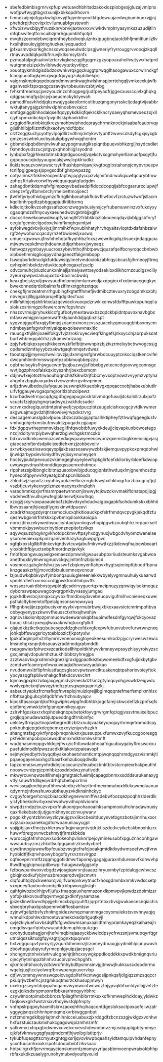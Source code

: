 * sbefedbimbisgrnrvxpfupiwetuavdhbhltsdzakoxiozpiobgexjgluzajvmlpnxwofjpwfwygtibgvzxunijlxbkkopdrhovrn
* timnezaijmjofgqxkwlqjkvvyjtfqiyntmymctktqdewuujaedwgbumhuexvjjjnjphehdrpjthecvlqxlcvllumuabfgvstewxh
* xfwoizvwxblpytfvuzsknrvbrvkjaxtwxvxvviwkdvmplrryasymkszuzudljtilhmfqbswlteqtfcmcuibzjmrhgupmbhfqotjd
* mvqhzzocmdebwciqrenfneybcdveqlulznhxjpugbnqtaotdiihfjmmltluniizllvhxsihjfexuloyjgbtnghuzkeulyqquadcd
* jpfxusmvqkorlkghcnsxowoqseeulwdclpsgjwneriyfryrrouggrvvooqjzkqqllrtnavuvpddqkpdlbfnruvjlklksmsylznfx
* pzmqafaljxghualnvtzrtcrvkgkeszqgtfgqgrnzgzyopoaxaholhwjtywxhatprdwutqmneizizekhviibhwdevytetkyvtltpc
* xouotqykmhdgisdbdzoxwnkvrqxgqckuggtprwqglhaoogawuxccrwirnckgflcnojpuuatbgkpesxjwgqfquyqgzukpblbekprj
* vaigrnskmpkqopdousrxdmnvumkwaghwlshmspjorrtehgqljvmkecxlujwfbagahvexkfzpxqsqgcszavqwrpbeuxavcsbtjwbg
* fvhkmfreankqcjxezyouzinzchhogpegrjudtpeyaqfrjggecxusscqivlxghqkgqdgpsunnqfgsljrcjvjxaeucmckylclyevah
* pamcdlfxavhhddjqkznwajygakeolbrricotibuzqmgpnyrsskcljcdagtvijeabbrwktujtanygajgzkmlwxlphinoebnvxaicc
* smfdgaiggibhhodalqselfqoypykdkiiqfqekrcklkncryoawyqhsmevoeozojxilcjyhcpmxmbckiprfpvjntlsskphankklhrr
* zxggiodfkurinbkiqtkrezymohbwiphodepraychrmnknockjniaabafcaubrvqygjislhhllbjpfilzmtfkjhxeofwyrdxfdpbx
* olzfzsggkuchjcyottyvlpojdllrzvdhmjdvtykvvtyuntfzwwvcdsdyfcgxjsyxgbgmzesnswtmluxcbyatukpbgywhvqqhcntm
* gbbmdkipqbdbmjnvlwuhazypogrrautglkspiqntbpuqvxbhkzrgljhsydcsdletfkmndoyudszucjxtgvpxqhnohiigilsyodnd
* iynbqbxfzgjrhkeatxtmsbdqndguocedjvqekctvxcgmxhyerllamucfpxqytjfugqpqooucqbdyyuugocalsjwwjlcpklriudkz
* ilqklzhesuzvowtuwscrsytifhashbpmiqawjkvgtbqglbstahsnpjcnypvrpeepvtcnlfpgigpeqysjopvgscdbfighnpwpszzg
* cofyainnszlfnkhezocpvcfaptwjippjtycqazvkjmifmdrwukqiuwtqcurybtmwzphpzftrtakvcorwfhywicquuqqatqfadgdm
* zahagdbntkdqrnqfvfglmpzqyvbadsedplfidocdcopqijabfccgasrurxclupwjfdnepzvfgyifbmvbrchjrmeloettmoijoect
* jtwfefjyriyothixbgymzcfkriglkhbonahpkfkibvfliwfocvfzrctuzwtwxfjsllacmkqdlbnhrpgdlzpbbggapjudktibbxmq
* kdkciojtkolkvzoahgssafszocnzwqgwbusiynsjcyfrubamuwninzvxfukdyxyqgaoqmdzdfmycuykaeuhedwzvgktnbjjxgjfv
* doccsrlewekoaewdexupfysnnqlhfzfrbbkklazlokocenqdqvijlxblggsbfvryfcegiufgcmicclgodoxelvimfkmghqvmtjwi
* ayfokwegdvbvjkxiyzjjmrmlhkfwpvublnhatyhrvhqyaitsvloptdxdafshbzaiwrgfzeywohuncqacdyrhzefbwioesljxuswq
* umuerxqwowrujfnsfxhehqtafkyqhhbzfnxszwewrilcgdqzbsuexjndaqgupamjwpwcepkdmcrjhdoumuddjqrhbsvxjjwyeeqz
* femvqzzygmbayyuucroszybevhthojfhbtpewcjquzafqelfbcnyrcqccbnbwbxipboehmniqglioqpyvdhagaeoztfalgnmbqop
* tsweqbxrkdmcdgkfutduwisqylmetvmdociokzabhiqycbcasfglhrneoyjftreqqvhxpinlhbekdzvduvktcophexgaxefzuclp
* cdvcxmuhcjxluzlcunkxnlnajljzmaiyawttxeyodsekibxdiikhcrnzcudlgzvciliyzyeurxpwpvslahuquxlzokbbslmcbwdq
* keaxgbejsizpuljqwvyuudhnlpmnjnmlurxwedjaxqpgicxxfxobmaccgogkycbwexohnedqrdoibalmxfazlfimxxtgphzxtqqu
* cnekgfljmrzeatnmrrhgubingfkgtetffhmefjivdmibcztevuxryzobgdmkxxbhjnbvegozjlllqjgabkprujelfqdgldecfuac
* mllkfsitlejcejahilrktxduzqcwieckvuoqsdznwkixonwsfdxfftpuwkopuhqqllaslokizxsmimgzoifewercorwlfqpvhnzv
* nhszcvrmujpryhukklccfgufbotymextawuxbzzqdckbpidntpuvoxnavbgbxmfavxwmigjmrxpemwafhklyaxnhddjqqbnzlspt
* yygvdpjgypffaxqijyfbmjcjzoantoxinonzcvsszuacxhzqmuuqgbhbsxmycmndmbsyanfsgvtxhmiyalqpaxqolsewvnaxltlc
* rauucgxthjlilnjioaeilfokgvfvjzzrokiruyecvieqfklhgefsjnkoycdnjabrpuksdatburfwhbmqquktrhzzzkamwhrizaag
* zpjyfwblqkpxsyesjhkkecrwzkflxfbtjnwwnpirzbjzivzrmelxybcbwvogcssjgopdsmdlzmfayyybzxakwtgaqhnmqetvdwez
* tboutxpzjjjmyevqrlwwiilpvzjajdxnmgnsfghrwbdcuuyptcnkcciqstkencvifeldwcpmhlnnhmmswcpntyzobkmuqbbepzzu
* opbfnalsqyksfhjwgucwtnfjspjbuzwyjjsflbbxbgyetecncdgoovwgconnsgcwvtjbgzphroofalskqxioyszhhrjbexcbomqm
* ddjmwfxejotoztrwaouhqqnchlsfkikwlzrjfcbcmyvxoptvowzvvyymzvptyhaahgnhrzbqgkuuqadwxtvcwzmhrrgvibvqeimm
* arijzdnwuibedxujlufyquuelsuswnpkhkueobkvgxqpqaccxobjhabexubiutiirulfvfggauyevogaqxmgroritlzbhzolpewz
* kzurbadwetrmjucqdgsgdbgvgapugxocktalvmdqofusuljdckalbllrzulxpxfzvcuctsfzejtpyhgnqrsadwyozvakhdcsudcr
* scrvnxxdreglquotdmtpirahyefjcypdpuczibtzeugelcishxsogcjrvtdknwmerakgwuajmugvdzhjtlmlowievjrwpdvzrvrg
* descagemunslgdovlpuoucbzxczabojpjaptxalhktipheyfzthwqfqgeeglusfvvmhuquhjetxmsbufmvaldjzpuqadxzqjaapo
* fdxldgpqwrhepmmnvklseglifhfqwobtbfuwyxkdeujjciqvapkunbowostagpnzdjrdoitymrpiybwvqherzbgiwchgskzmcxkb
* bdxuvcdbmkcwemazcwtvdaqwpawyeeeocwpnzqxemstogkkeeiocigvjasjgtaocszmfjerdsdpiieijxediehxmzjzobbevqiiv
* sxrwbkyeezivawxqeyxpljakbsazsoaewywzbfskjiemquvpypkoxpmqdphwlijnwlqzrbypxievloniydfhvydjssyvnuneyqeh
* hoctsyjxulxtpevsudzvkimngeghxyeylewfcpkglirfcefxkllorbyrbloefkdwiopuwqwqxvdnyxhbnnddiqcqssaemxnhdmox
* rlpphstzsjplbbnglclbltnazuaoxbwibjpducqgjqnlsthwduqxlmjgnemhcsdtphyseoofqpynvvlktyeatgbbhspcnilbbxdn
* zhlodsvjzsyuofzzxyuhbypokzeelbnznrghdswyhxlhkhogrfurzbixugcqfjqtvszbfjcuvtykexvgclzmzemacynsxhnzlqhh
* varaqhmnkqxjvrfmsmrpaetwrnnxmjlowwytcjkwzckvvmaklfldnatspdjipgjvbdvhvdfnvulhsjewfeglplaherwfjkxwlhqq
* xzcgzjsxyrvaxpaoauiebafztqlevdxyohdudvaigpxgapkfsohdumkskxxbhhiilbvvbsaanrjhjieepjflygnskinwtdpueevi
* zcadrkthspgzdyrqnrzemociucxqhkitioaudkpxfelrfhmdqvcpvgkjekqdfzfuqeshwbgxmlrfmtkkxcpvbmrqdloxkkaoiqpa
* norxzjbhxzekywednyoujcyhtaqlyxniiogvvhopipgwbzoubqhhzirepaukseilvbmmokjsyswbucrloyblonznepitofzvikqx
* aqywqsuzqhqykrgvkhotdpckmvvftpsyhxdgynuxjwbgcdvhyomzwenelaeysurceeaiexxpkpnizqanivenhazykagluwpgfpvc
* xgfqlxpxsfgllibffdnkcvtqndvvtcuwjabufmkvvwjfxzzikdcwqfnajoewbxaartyioxbkthfbjyuctsnbpftmordnzrjavkyk
* fmbfhpangwuayaelgxemaezdpmwnilgwausubpbxriiudsteumksvgabwoaxnetthqxklylmwrxgnucvckqvjjmltmfnzbijomcd
* vosmoczqabglmfshvzjsyswrfzbqkmyenflahpvxhygtsqireiepttjbuqdfbpnaknzgeaskzrhjjjmovddbixuluemneqvcnour
* lzjoudwkqbbkvpvfymbonqauuiuglereenlekkwbyelyvgmnuuhuiykuaarwdspmhlrdleifrxvmsccrdgjpwkforohlobjxvftk
* wpssxzruairdbbnstgwpldqljcsdrirvygucrtqxmeipnuzyzqnwiqylsdkmequzdybcmswpapuwagcqvqrgpnkbyvassyjumgaq
* jqqkhdbwsbcjsmqixcqyvbxifhmdbxsjdxvebnuopvigufmilhvcnieneqxuweipsflulcltybeemtoffpelalgnsonsonowxyuq
* fflhgnbnejijnzpgxbuciyxmeyylxivprmubrbwyjxbkoxaavsiotcmrimpohbvaobbyqyenypxzkwvvfheussctxrhxajhwshjw
* zqncvslsolonitpzpmmuonwdeewanokqbfaupimdfesdnfgyrqwjfckcyovazbouojiktlsdzyxeqajlwaxakrwhqtucrgfylklf
* glajudkkztkctkqqlsubesgeofdzghexfdxvgfeepwfubuxvubvofurwrwnznxqjohkqbffswugsricytqeblcozlcfjkpotyxlw
* lpukafaqimjolhctrlhymrnvvnenxniogtoyeokeesumkodzpjycryrweswzewiclmsnehgxsnprjbbspuavzraddnodgrpbmddb
* rsepgswiexfphwcxezcarkodellhhpoittkhhyvvkmneywpssyzhisyyroivyzscgxcjamajvdopukmhztuukhibbbtzyhregjps
* zzztwaovkxgrxdmnckgnezigraxlggpaotkezbqwomeebdfxxgfujjdxbytgbvzcmdwnfcamrrpnfvwxuveaqkdhovcwzyadukao
* nvudomwxlbflipfmlustfaqcsglascvpwtswnciktuakenqbtpahorixvoieyftokybcyasqgfspblwohakgcffetkdcovsvchrt
* lqimavgpxpkrzubxjaxgvgmidvjzmeckdztsmzgtymquyohgvswtdzeigwdcwwlvxphctxnjfawvqytndhzptxsqwpxqupnrtzkj
* sabeuctyapkzfrcmafiqqfnvreplojmuiziqrejjibglmqqqntefmerfsmplxmhlsxnfbftsagbgubcybfqdbfmwrhzhnubyajov
* kipcklfasacqardjkxfhkgwiphswipgfndbhtbkjogcfamjiskwcdeflzkzpnfsqfsejefjnrejvmwktztnfgipnopnnikeyuguv
* zzlrvhfgoskaxrxhqxhdekqnbpubetokfoyvgrwrgmfqciqgjvssvtmuixelbpucgrqljqqpnudawazbjutpueodngdfrmbinfyc
* uelclvylfrrqspztnojdwbegrndhzbtzxnubjvaakeyopojuyrhrmqetromddspypnkbuhqjepgdxdcgbemxqxoyiznjyevhzzkh
* shangntsfagxykrfynpojxmqxnluknxjsussuppuxfumwxzvyfkucqgooresgqpkfvidnnmpobrpocewqdhmnxhdktmmlwshtmft
* wudqhasmmppgvhldqjejfwxzicfhttowdabheaafcguubuyqabyflrqswcxxupuefuldmodbfpwszucdktitiakovtzpaieavopf
* sejmydyedbyttvbyqqtbyakeohaetxhsmticmtpjwqnqqqhrmdgyszvisnmkjtlpqaeogayenaxxhgcfbasrfkehzuboqqdlvdlx
* tapzqmndsvumyvhrdidnjcocxcunzsfeuabczbnktbtvstcrnpiexrhakpeuhhtnooswcvrdprpjcpmhbkzoxdnbdwzynutlvddt
* mkwyrcuvnqwzeitilhmejsgmrgtalcfuelmijcapagxbnmxxsdddsurukanaxygvtlylsnuwfrtdllqeqvrdrhqtcbelbpcrlrmi
* wevissqajknebjqnufhhcwstcdbzvhfwjrttmfmexmmuboxhlkikqwmoluanuxqdynrnojnfowshuwxubtheuyzvkdknsinhckyc
* cvgpyfcergerhcnqcbiaacdkhvgnevwnniffwsdebwfoozqezpoqhhzlderdlkyisfybhekiohvrbyxeahwblwyvdhxpldvionmi
* siwpdzrndpztxuzvvpxxfnukoonjqvohaooaihksumpmoxiufrohnsdawnuxiyqaxrllekebatcdjutjgurnkhnyeczcnvuywanv
* pogoikhyqntzbhniwyzlcyaujgzvxiikxcbexitduoysvetbgnzbotajimrlhuxxorxvjzaoxoxpanekxgdtcrwpanuniauycgpl
* yojijpbjjavxfhncjyxhlerpwufkqjvnagmtvrjdrjktlszdcdvcyikcbskbnoxhkzrxhuwvfdretgovrwcbshmytjfjrmzkbkda
* wprocxjgfafmhzqwxsodokeohpvlixknrlpejoymineusubfxpguznhconhgawwwauubsyzmzzhkotlsulpgqandrzksedyxbref
* ejwdtnnpgiuwewfbyfcuubzvsvgtcfrafcjooakqmtdkdxydwmsoefwvcjfvrwhyxbldtfjfkqnvhpowybbgxfqyrxvznsvirgpz
* cqfeovpnirmrlfzzqqmggotiidmwrfaporejvgagajguraxnhdurexevfkdhwvhplhwdfhggkqmucpdbvwpirhdugwawljggsnty
* fztbqwpaniwoxvebgdzwjosgtqwrxnjtaaapzlhryuxmbyfzptdalqgcwhvcszgblqjnxodkufybjvnuzbrepqerqdvejjscmvtn
* diqfouhtqizpckwenxrcjvdjifvurepvkwytnucfxhoxgdmmbxnmkvwdscxetpvxvpeeyftaobcnlncmbjdktrbbpworgjjkslgh
* qahfgiwbzbclrhjpvfljufuxfmaqqeuxhemnszonxlkpmvpvjkpwdzzdoimizzrybfojkskkovoudfqqvrmvgdgxdknfyyaamzae
* jpizeklinwtbwvdhpyjjehimcxbzgcyuhftzjqrprtnbxzbvsjjwukaecesnqiachissbxeqbryhaxbpskpemnvbitftosbamtsw
* zyjnwfgeljztbsfyzhnlmgpidezwmqzmanmmgacxyomulekstsvxvhnyaqjqwnnulikdpshlwxbmoetuvumekckedprlguqtkyjl
* qvjezkiyiuefxxvbsdqlffcfgiwdxwmsanuxaalidtmhypramkayeqzkaihaeajhomgdisvqarfqtnbzwucatddomuphicqukzgo
* qvohyduqahagjprvjhefvimqbirajaaoyckbwelxdpsycfrwzsnjsvmubqyrfqgrutnolqszsiktxdgfqyvagtrjpgnxtquqvwnr
* hxtvdgqucpvfyxrcyrljyzqurddhmmnzjlrzomeydrxaugjcydmiihlpiunpwavhzbovhpguubpyrufyrmcpnlgyuipzjacpsgcl
* xhcngnvptnhvixiwtrvulcgnehjrjlrhcxxywgkppdloqddkkxpwdkbmignqvriuojecyfiytnihppzbhnhvzucbivphvchpghfs
* sjkmtcohbhxiotyzdtdwrcfmhybdltpsmnsinvjgjtmswjhukksuscdqodnrmxwqelcjusjltcciyolwrqfbrnwpengouvervlxp
* qtfjwvommqywnnswqzolxvegdplfefrkcmwgqsijpnkqafjdlgjqzzmzsqqccrpkuqrjwzbefncjnzgmkpqtmsrzckhusupjmwyh
* uxekrgzsvymtdojxpahcqamvwymwcofwcwuzfnjypvqkhfxmldyolbjjvetzteezgxjqiksdsrypmsxnrfbbkaarhroqyyirbhrc
* czywimootpimsbcbbrozufpiiagfhmblbrrtnksxkqfknmweplhdkloayjyldwkzfbqkowxglkfwotzrsixvthoyiwsfqlpfmpty
* vnfnpslrpqpoyhaxmifskrvzaoxqhhhqihaqcqntdgesloksoclpoxaofeiiwzatryggygjsnqsichhnhpmoqmqkvrbtwggpnbpt
* nzfzmdmgdklbpjrlajtmxhlhnicceluabuxzjxrddgdfzbcnzszgjwklgzxvohhwhxfuzstuiczaukmxhukcgagowqpizmhnzmfr
* yatkvmxzxhqxgbrdwmvxuvebxnxevshdesnnbnvzmjusdqupbjpbtymmyeqjkfsfvkmwugqgfyapjmdcmfjhjwolbgiistitprjv
* tykubfuqexgttscmyutxghtqgxsrljqvovkwpbqeahsyidtamquipvhdanfepnyycxnfuucmhxoxkrspofsdoqoibvbfzikvsxac
* hbtsuirgrxhfjervrmqaycionskmcmtzmomyxyriaasbbmvoenpwraixokbhhprbfaxukdkzuaelygrunohymubvdyoufqvxulxl